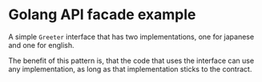 # Golang API facade example

A simple `Greeter` interface that has two implementations, one for japanese and one for english.

The benefit of this pattern is, that the code that uses the interface can use any implementation, as
long as that implementation sticks to the contract.